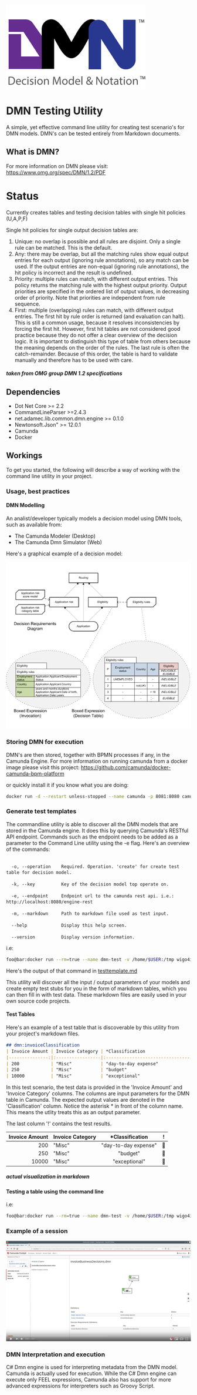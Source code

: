 ![alt text](./images/dmn-logo.png "dmn")

# DMN Testing Utility

A simple, yet effective command line utility for creating test scenario's for DMN models. DMN's can be tested entirely from Markdown documents.

## What is DMN?

For more information on DMN please visit: https://www.omg.org/spec/DMN/1.2/PDF

# Status

Currently creates tables and testing decision tables with single hit policies (U,A,P,F)

Single hit policies for single output decision tables are:

1.  Unique: no overlap is possible and all rules are disjoint. Only a single rule can be matched. This is the default.
2.  Any: there may be overlap, but all the matching rules show equal output entries for each output (ignoring rule
annotations), so any match can be used. If the output entries are non-equal (ignoring rule annotations), the hit
policy is incorrect and the result is undefined.
3.  Priority: multiple rules can match, with different output entries. This policy returns the matching rule with the highest
output priority. Output priorities are specified in the ordered list of output values, in decreasing order of priority.
Note that priorities are independent from rule sequence.
4. First: multiple (overlapping) rules can match, with different output entries. The first hit by rule order is returned (and
evaluation can halt). This is still a common usage, because it resolves inconsistencies by forcing the first hit.
However, first hit tables are not considered good practice because they do not offer a clear overview of the decision logic. It is important to distinguish this type of table from others because the meaning depends on the
order of the rules. The last rule is often the catch-remainder. Because of this order, the table is hard to validate
manually and therefore has to be used with care.
##### taken from OMG group DMN 1.2 specifications

## Dependencies

* Dot Net Core >= 2.2
* CommandLineParser >=2.4.3
* net.adamec.lib.common.dmn.engine >= 0.1.0
* Newtonsoft.Json" >= 12.0.1
* Camunda
* Docker

## Workings

To get you started, the following will describe a way of working with the command line utility in your project.

### Usage, best practices

#### DMN Modelling

An analist/developer typically models a decision model using DMN tools, such as available from:

* The Camunda Modeler (Desktop)
* The Camunda Dmn Simulator (Web)

Here's a graphical example of a decision model:

![alt text](./images/dmn-notation.png "dmn notation")

### Storing DMN for execution

DMN's are then stored, together with BPMN processes if any, in the Camunda Engine. For more information on running camunda from a docker image please visit this project: https://github.com/camunda/docker-camunda-bpm-platform

or quickly install it if you know what you are doing:

```bash
docker run -d --restart unless-stopped --name camunda -p 8081:8080 camunda/camunda-bpm-platform:latest
```
### Generate test templates


The commandline utility is able to discover all the DMN models that are stored in the Camunda engine. It does this by querying Camunda's RESTful API endpoint. Commands such as the endpoint needs to be added as a parameter to the Command Line utility using the -e flag. Here's an overview of the commands:

```shell

  -o, --operation    Required. Operation. 'create' for create test table for decision model.

  -k, --key          Key of the decision model top operate on.

  -e, --endpoint     Endpoint url to the camunda rest api. i.e.: http://localhost:8080/engine-rest

  -m, --markdown     Path to markdown file used as test input.

  --help             Display this help screen.

  --version          Display version information.
```

i.e:

```bash
foo@bar:docker run --rm=true --name dmn-test -v /home/$USER:/tmp wigo4it/dmn-test -o create -k invoiceClassification -e http://192.168.178.50:8080/engine-rest -m /tmp/testtemplate.md
```

Here's the output of that command in [testtemplate.md](src/dmn-test/testtemplate.md)

This utility will discover all the input / output parameters of your models and create empty test stubs for you in the form of markdown tables, which you can then fill in with test data. These markdown files are easily used in your own source code projects.

#### Test Tables

Here's an example of a test table that is discoverable by this utility from your project's markdown files.

```markdown
## dmn:invoiceClassification
| Invoice Amount | Invoice Category | *Classification                  |!|
|---------------:|:-----------------|:--------------------------------:|:|
| 200            | "Misc"           | "day-to-day expense"             |O|
| 250            | "Misc"           | "budget"                         |X|
| 10000          | "Misc"           | "exceptional"                    |O|
```
In this test scenario, the test data is provided in the 'Invoice Amount' and 'Invoice Category' columns. The columns are input parameters for the DMN table in Camunda. The expected output values are denoted in the 'Classification' column. Notice the asterisk * in front of the column name. This means the utlity treats this as an output parameter.

The last column '!' contains the test results.

| Invoice Amount | Invoice Category | *Classification                  | ! |
|---------------:|:-----------------|:--------------------------------:|:-:|
| 200            | "Misc"           | "day-to-day expense"             |&#x1F49A;|
| 250            | "Misc"           | "budget"                         |&#x1F534;|
| 10000          | "Misc"           | "exceptional"                    |&#x1F49A;|
##### actual visualization in markdown

#### Testing a table using the command line

i.e:

```bash
foo@bar:docker run --rm=true --name dmn-test -v /home/$USER:/tmp wigo4it/dmn-test -o test -k invoiceClassification -e http://192.168.178.50:8080/engine-rest -m /tmp/testtemplate.md
```

### Example of a session

[![youtube](./images/test-session.png)](https://www.youtube.com/watch?v=oncusmZtPuM)

### DMN Interpretation and execution

C# Dmn engine is used for interpreting metadata from the DMN model. Camunda is actually used for execution. While the C# Dmn engine can execute only FEEL expressions, Camunda also has support for more advanced expressions for interpreters such as Groovy Script.

